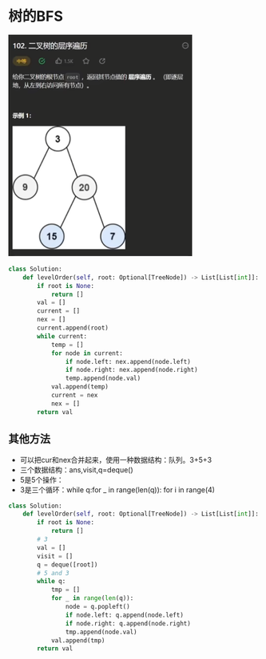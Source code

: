 # 树的BFS
![例题](/source/pic/LeetCode/03Search/02树的BFS.png)
```python
class Solution:
    def levelOrder(self, root: Optional[TreeNode]) -> List[List[int]]:
        if root is None:
            return []
        val = []
        current = []
        nex = []
        current.append(root)
        while current:
            temp = []
            for node in current:
                if node.left: nex.append(node.left)
                if node.right: nex.append(node.right)
                temp.append(node.val)
            val.append(temp)
            current = nex
            nex = []
        return val
```

## 其他方法
- 可以把cur和nex合并起来，使用一种数据结构：队列。3+5+3
- 三个数据结构：ans,visit,q=deque()
- 5是5个操作：
- 3是三个循环：while q:for _ in range(len(q)): for i in range(4)
```python
class Solution:
    def levelOrder(self, root: Optional[TreeNode]) -> List[List[int]]:
        if root is None:
            return []
        # 3
        val = []
        visit = []
        q = deque([root])
        # 5 and 3
        while q:
            tmp = []
            for _ in range(len(q)):
                node = q.popleft()
                if node.left: q.append(node.left)
                if node.right: q.append(node.right)
                tmp.append(node.val)
            val.append(tmp)
        return val
```
